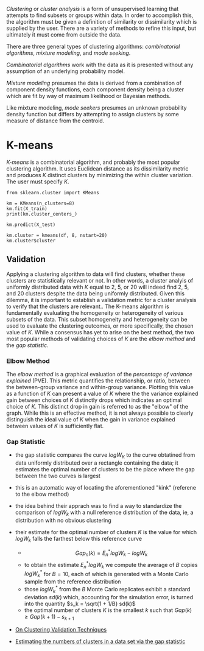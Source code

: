 _Clustering_ or _cluster analysis_ is a form of unsupervised learning that attempts to find subsets or groups within data. In order to accomplish this, the algorithm must be given a definition of similarity or dissimilarity which is supplied by the user. There are a variety of methods to refine this input, but ultimately it must come from outside the data.

There are three general types of clustering algorithms: _combinatorial algorithms_, _mixture modeling_, and _mode seeking_.

_Combinatorial algorithms_ work with the data as it is presented without any assumption of an underlying probability model.

_Mixture modeling_ presumes the data is derived from a combination of component density functions, each component density being a cluster which are fit by way of maximum likelihood or Bayesian methods.

Like mixture modeling, _mode seekers_ presumes an unknown probability density function but differs by attempting to assign clusters by some measure of distance from the centroid.

# K-means

_K-means_ is a combinatorial algorithm, and probably the most popular clustering algorithm. It uses Euclidean distance as its dissimilarity metric and produces $K$ distinct clusters by minimizing the within cluster variation. The user must specify $K$.

```{python}
from sklearn.cluster import KMeans

km = KMeans(n_clusters=8)
km.fit(X_train)
print(km.cluster_centers_)

km.predict(X_test)
```

```{r}
km.cluster = kmeans(df, 8, nstart=20)
km.cluster$cluster
```

## Validation

Applying a clustering algorithm to data will find clusters, whether these clusters are statistically relevant or not. In other words, a cluster analyis of uniformly distributed data with $K$ equal to 2, 5, or 20 will indeed find 2, 5, and 20 clusters despite the data being uniformly distributed. Given this dilemma, it is important to establish a validation metric for a cluster analysis to verify that the clusters are relevant.. The K-means algorithm is fundamentally evaluating the homogeneity or heterogeneity of various subsets of the data. This subset homogeneity and heterogeneity can be used to evaluate the clustering outcomes, or more specifically, the chosen value of $K$. While a consensus has yet to arise on the best method, the two most popular methods of validating choices of $K$ are the _elbow method_ and the _gap statistic_.

### Elbow Method

The _elbow method_ is a graphical evaluation of the _percentage of variance explained_ (PVE). This metric quantifies the relationship, or ratio, between the between-group variance and within-group variance. Plotting this value as a function of $K$ can present a value of $K$ where the the variance explained gain between choices of $K$ distinctly drops which indicates an optimal choice of $K$. This distinct drop in gain is referred to as the "elbow" of the graph. While this is an effective method, it is not always possible to clearly distinguish the ideal value of $K$ when the gain in variance explained between values of $K$ is sufficiently flat.

### Gap Statistic

- the gap statistic compares the curve $log W_K$ to the curve obtatined from data uniformly distributed over a rectangle containing the data; it estimates the optimal number of clusters to be the place where the gap between the two curves is largest
- this is an automatic way of locating the aforementioned "kink" (referene to the elbow method)
- the idea behind their apprach was to find a way to standardize the comparison of $log W_k$ with a null reference distribution of the data, ie, a distribution with no obvious clustering
- their estimate for the optimal number of clusters $K$ is the value for which $log W_k$ falls the farthest below this reference curve
    - $$Gap_n (k) = E^*_n {log W_k} - log W_k$$
    - to obtain the estimate $E^*_n {log W_k}$ we compute the average of $B$ copies $log W^*_k$ for $B=10$, each of which is generated with a Monte Carlo sample from the reference distribution
    - those $log W^*_k$ from the $B$ Monte Carlo replicates exhibit a standard deviation $sd(k)$ which, accounting for the simulation error, is turned into the quantity $s_k = \sqrt{1 + 1/B} sd(k)$
    - the optimal number of clusters $K$ is the smallest $k$ such that $Gap(k) \geq Gap(k + 1) - s_{k + 1}$



- [On Clustering Validation Techniques](http://web.itu.edu.tr/sgunduz/courses/verimaden/paper/validity_survey.pdf)
- [Estimating the numbers of clusters in a data set via the gap statistic](http://www.stanford.edu/~hastie/Papers/gap.pdf)